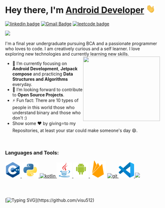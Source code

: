 <h1>Hey there, I'm <a  href="https://github.com/tanyagupta0201/">Android Developer</a> <img  src="https://raw.githubusercontent.com/ABSphreak/ABSphreak/master/gifs/Hi.gif" width="30"></h1>

[![linkedin badge](https://img.shields.io/badge/Linkedin-30302f?style=flat&logo=linkedin)](https://www.linkedin.com/in/vishal512)
[![Gmail Badge](https://img.shields.io/badge/Email-30302f?style=flat&logo=Gmail&logoColor=red)](mailto:svk8190@gmail.com)
[![leetcode badge](https://img.shields.io/badge/LeetCode-30302f?style=flat&logo=leetcode)](https://leetcode.com/u/Vishal_Kumar515/)

<img src="https://komarev.com/ghpvc/?username=vishal512&style=plastic" />

I'm a final year  undergraduate pursuing BCA and a passionate programmer who loves to code. I am creatively curious and a self learner. I love exploring new technologies and currently learning new skills.  <br> 
<img align='right' src="http://cdn.lowgif.com/small/9cb12f51dffbaaa6-character-typing-by-vincent-mokuenko-dribbble.gif" width="250" height="210">

- 🌱 I’m currently focusing on **Android Development**, **Jetpack compose** and practicing **Data Structures and Algorithms** everyday.
- 💬 I’m looking forward to contribute to **Open Source Projects**.
- ⚡ Fun fact: There are 10 types of people in this world those who understand binary and those who don't :)
-  Show some ❤ by giving⭐to my Repositories, at least your star could make someone's day 😄.
<br>

<h3 align="left">Languages and Tools:</h3>
 </a> <a href="https://www.w3schools.com/cpp/" target="_blank"> <img src="https://raw.githubusercontent.com/devicons/devicon/master/icons/cplusplus/cplusplus-original.svg" alt="cplusplus" width="50" height="50"/> </a> <a href="https://www.python.org" target="_blank"> <img src="https://raw.githubusercontent.com/devicons/devicon/master/icons/python/python-original.svg" alt="python" width="55" height="50"/></a><a href="https://developer.android.com" target="_blank"> <a href="https://kotlinlang.org" target="_blank"><img src="https://www.vectorlogo.zone/logos/kotlinlang/kotlinlang-icon.svg" alt="kotlin" width="50" height="45"/> </a> <a href="https://www.java.com" target="_blank"> <img src="https://raw.githubusercontent.com/devicons/devicon/master/icons/java/java-original.svg" alt="java" width="50" height="50"/> </a><a href="https://developer.android.com/" target="_blank"><img src="https://raw.githubusercontent.com/devicons/devicon/master/icons/android/android-original-wordmark.svg" alt="android" width="50" height="50"/> </a>
<a href="https://firebase.google.com/" target="_blank"> <img src="https://github.com/devicons/devicon/blob/master/icons/firebase/firebase-plain.svg" alt="Firebase" width="53" height="55"/></a> <a href="https://git-scm.com/" target="_blank"> <img src="https://www.vectorlogo.zone/logos/git-scm/git-scm-icon.svg" alt="git" width="50" height="50"/> </a><a href="https://code.visualstudio.com/" target="_blank"> <img src="https://github.com/devicons/devicon/blob/master/icons/vscode/vscode-original.svg" alt="VS Code" width="50" height="50"/> </a>

<img src="https://blogger.googleusercontent.com/img/b/R29vZ2xl/AVvXsEjC97Z8BResg5dlPqczsRCFhP6zewWX0X0e7fVPG-G7PuUZwwZVsi9OPoqJYkgqT2h0FI95SsmWzVEgpt8b8HAqFiIxZ98TFtY4lE0b8UrtVJ2HrJebRwl6C9DslsQDl9KnBIrdHS6LtkY/s1600/jetpack+compose+icon_RGB.png"/>

</p>
<br>
<br>

[![Typing SVG](https://readme-typing-svg.herokuapp.com/?lines=Thanks+For+Visiting!!&center=true&color="FF0000")](https://github.com/visu512)  

